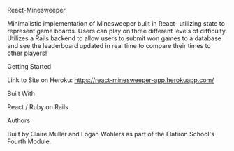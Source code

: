 React-Minesweeper

Minimalistic implementation of Minesweeper built in React- utilizing state to represent game boards.  Users can play on three different levels of difficulty.  Utilizes a Rails backend to allow users to submit won games to a database and see the leaderboard updated in real time to compare their times to other players!

Getting Started

Link to Site on Heroku: https://react-minesweeper-app.herokuapp.com/

Built With

React / Ruby on Rails

Authors

Built by Claire Muller and Logan Wohlers as part of the Flatiron School's Fourth Module.



